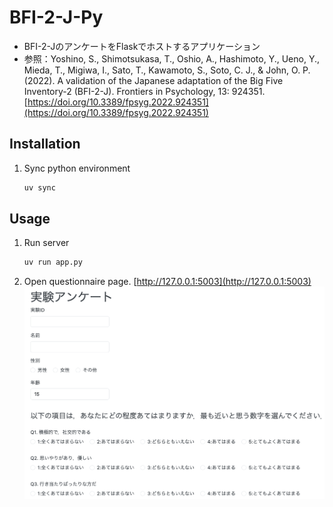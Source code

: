 # BFI-2-J-Py
- BFI-2-JのアンケートをFlaskでホストするアプリケーション
- 参照：Yoshino, S., Shimotsukasa, T., Oshio, A., Hashimoto, Y., Ueno, Y., Mieda, T., Migiwa, I., Sato, T., Kawamoto, S., Soto, C. J., & John, O. P. (2022). A validation of the Japanese adaptation of the Big Five Inventory-2 (BFI-2-J). Frontiers in Psychology, 13: 924351. [https://doi.org/10.3389/fpsyg.2022.924351](https://doi.org/10.3389/fpsyg.2022.924351)

## Installation
1. Sync python environment
    ```bash
    uv sync
    ```

## Usage
1. Run server
    ```bash
    uv run app.py
    ```
2. Open questionnaire page. [http://127.0.0.1:5003](http://127.0.0.1:5003)
![image](docs/app_view.png)
